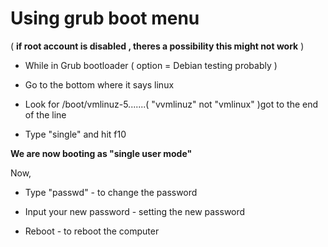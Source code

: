 # Using grub boot menu 
( __if root account is disabled , theres a possibility this might not work__ )

- While in Grub bootloader ( option = Debian testing probably )

- Go to the bottom where it says linux

- Look for /boot/vmlinuz-5.......( "vvmlinuz" not "vmlinux" )got to the end of the line

- Type "single" and hit f10

__We are now booting as "single user mode"__


Now,


- Type "passwd" - to change the password

- Input your new password - setting the new password

- Reboot - to reboot the computer
